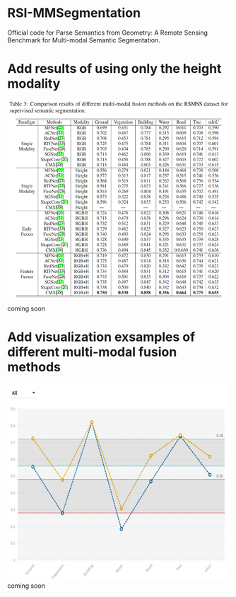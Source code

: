 # RSI-MMSegmentation

Official code for Parse Semantics from Geometry: A Remote Sensing Benchmark for Multi-modal Semantic Segmentation.

# Add results of using only the height modality

<div  align="center">    
 <img src="resources/res1.png" width = "562" height = "450" alt="RSMSS" align=center />
</div>

coming soon

# Add visualization exsamples of different multi-modal fusion methods
<div  align="center">    
<a href="https://public.flourish.studio/visualisation/10968749/">
 <img src="resources/bar.png" width = "562" height = "450" alt="RSMSS" align=center />
 </a>
</div>
coming soon
